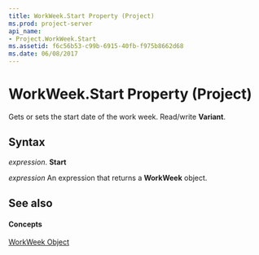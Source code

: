 ```yaml
---
title: WorkWeek.Start Property (Project)
ms.prod: project-server
api_name:
- Project.WorkWeek.Start
ms.assetid: f6c56b53-c99b-6915-40fb-f975b8662d68
ms.date: 06/08/2017
---
```



# WorkWeek.Start Property (Project)

Gets or sets the start date of the work week. Read/write  **Variant**.


## Syntax

 _expression_. **Start**

 _expression_ An expression that returns a **WorkWeek** object.


## See also


#### Concepts


[WorkWeek Object](Project.WorkWeek.md)

